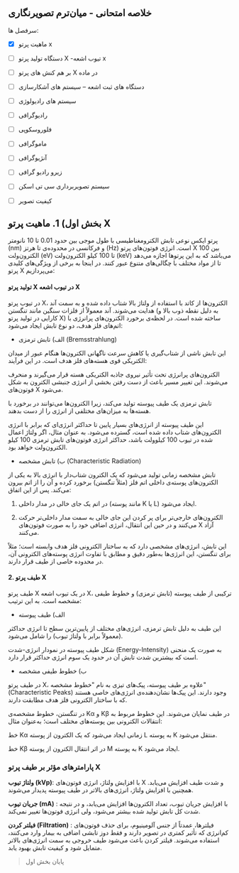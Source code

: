 خلاصه امتحانی - میان‌ترم تصویرنگاری
-------
سرفصل ها:

- [x] ماهیت پرتو x
- [ ] دستگاه تولید پرتو X -تیوب اشعه x
- [ ] بر هم کنش های پرتو X در ماده
- [ ] دستگاه های ثبت اشعه – سیستم های آشکارسازی
- [ ] سیستم های رادیولوژی
- [ ] رادیوگرافی
- [ ] فلوروسکوپی
- [ ] ماموگرافی
- [ ] آنژیوگرافی
- [ ] زیرو رادیو گرافی
- [ ] سیستم تصویربرداری سی تی اسکن
- [ ] کیفیت تصویر


## بخش اول) 1. ماهیت پرتو X

پرتو ایکس نوعی تابش الکترومغناطیسی با طول موجی بین حدود 0.01 تا 10 نانومتر (nm) و فرکانسی در محدوده‌ی  تا  هرتز (Hz) است. انرژی فوتون‌های پرتو X بین 100 الکترون‌ولت (eV) تا 100 کیلو الکترون‌ولت (keV) می‌باشد که به این پرتوها اجازه می‌دهد تا از مواد مختلف با چگالی‌های متنوع عبور کنند. در اینجا به برخی از ویژگی‌های کلیدی پرتو X می‌پردازیم:

#### تولید پرتو X در تیوب اشعه X

در تیوب پرتو X، الکترون‌ها از کاتد با استفاده از ولتاژ بالا شتاب داده شده و به سمت آند هدایت می‌شوند. آند معمولاً از فلزات سنگین مانند تنگستن (به دلیل نقطه ذوب بالا و کارایی در تولید پرتو X) ساخته شده است. در لحظه‌ی برخورد الکترون‌های پرانرژی با اتم‌های فلز هدف، دو نوع تابش ایجاد می‌شود:

- الف) تابش ترمزی (Bremsstrahlung)

این تابش ناشی از شتاب‌گیری یا کاهش سرعت ناگهانی الکترون‌ها هنگام عبور از میدان الکتریکی قوی هسته‌های فلز هدف است. در این فرآیند:

الکترون‌های پرانرژی تحت تأثیر نیروی جاذبه الکتریکی هسته قرار می‌گیرند و منحرف می‌شوند. این تغییر مسیر باعث از دست رفتن بخشی از انرژی جنبشی الکترون به شکل فوتون‌های X می‌شود.

تابش ترمزی یک طیف پیوسته تولید می‌کند، زیرا الکترون‌ها می‌توانند در برخورد با هسته‌ها به میزان‌های مختلفی از انرژی را از دست بدهند.


این طیف پیوسته از انرژی‌های بسیار پایین تا حداکثر انرژی‌ای که برابر با انرژی الکترون‌های شتاب داده شده است، گسترده می‌شود. به عنوان مثال، اگر ولتاژ اعمال شده در تیوب 100 کیلوولت باشد، حداکثر انرژی فوتون‌های تابش ترمزی 100 کیلو الکترون‌ولت خواهد بود.

- ب) تابش مشخصه (Characteristic Radiation)

تابش مشخصه زمانی تولید می‌شود که یک الکترون شتاب‌دار با انرژی بالا به یکی از الکترون‌های پوسته‌ی داخلی اتم فلز (مثلاً تنگستن) برخورد کرده و آن را از اتم بیرون می‌کند. پس از این اتفاق:

1. در اتم یک جای خالی در مدار داخلی (مانند پوسته K یا L) ایجاد می‌شود.


2. الکترون‌های خارجی‌تر برای پر کردن این جای خالی به سمت مدار داخلی‌تر حرکت می‌کنند و در حین این انتقال، انرژی اضافی خود را به صورت فوتون‌های X آزاد می‌کنند.



این تابش، انرژی‌های مشخصی دارد که به ساختار الکترونی فلز هدف وابسته است؛ مثلاً برای تنگستن، این انرژی‌ها به‌طور دقیق و مطابق با تفاوت انرژی پوسته‌های الکترونی آن، در محدوده خاصی از طیف قرار دارند.

#### 2. طیف پرتو X

طیف پرتو X در یک تیوب اشعه X، ترکیبی از طیف پیوسته (تابش ترمزی) و خطوط طیفی مشخصه است. به این ترتیب:

- الف) طیف پیوسته

این طیف به دلیل تابش ترمزی، انرژی‌های مختلف از پایین‌ترین سطح تا انرژی حداکثر (معمولاً برابر با ولتاژ تیوب) را شامل می‌شود.

شکل طیف پیوسته در نمودار انرژی-شدت (Energy-Intensity) به صورت یک منحنی است که بیشترین شدت تابش آن در حدود یک سوم انرژی حداکثر قرار دارد.


- ب) خطوط طیفی مشخصه

در طیف پرتو X، علاوه بر طیف پیوسته، پیک‌های تیزی به نام "خطوط مشخصه" (Characteristic Peaks) وجود دارند. این پیک‌ها نشان‌دهنده‌ی انرژی‌های خاصی هستند که با ساختار الکترونی فلز هدف مطابقت دارند.

در تنگستن، خطوط مشخصه‌ی Kα و Kβ در طیف نمایان می‌شوند. این خطوط مربوط به انتقالات الکترونی بین پوسته‌های مختلف است؛ به‌عنوان مثال:

خط Kα زمانی ایجاد می‌شود که یک الکترون از پوسته L به پوسته K منتقل می‌شود.

خط Kβ در اثر انتقال الکترون از پوسته M به پوسته K ایجاد می‌شود.



### پارامترهای مؤثر بر طیف پرتو X

**ولتاژ تیوب (kVp)**: با افزایش ولتاژ، انرژی فوتون‌های X و شدت طیف افزایش می‌یابد. همچنین با افزایش ولتاژ، انرژی‌های بالاتر در طیف پیوسته پدیدار می‌شوند.

**جریان تیوب (mA)** : با افزایش جریان تیوب، تعداد الکترون‌ها افزایش می‌یابد، و در نتیجه شدت کل تابش تولید شده بیشتر می‌شود، ولی انرژی فوتون‌ها تغییر نمی‌کند.

**فیلتر کردن (Filtration)** : فیلترها، عمدتاً از جنس آلومینیوم، برای حذف فوتون‌های کم‌انرژی که تأثیر کمتری در تصویر دارند و فقط دوز تابشی اضافی به بیمار وارد می‌کنند، استفاده می‌شوند. فیلتر کردن باعث می‌شود طیف خروجی به سمت انرژی‌های بالاتر متمایل شود و کیفیت تابش بهبود یابد.

> پایان بخش اول
